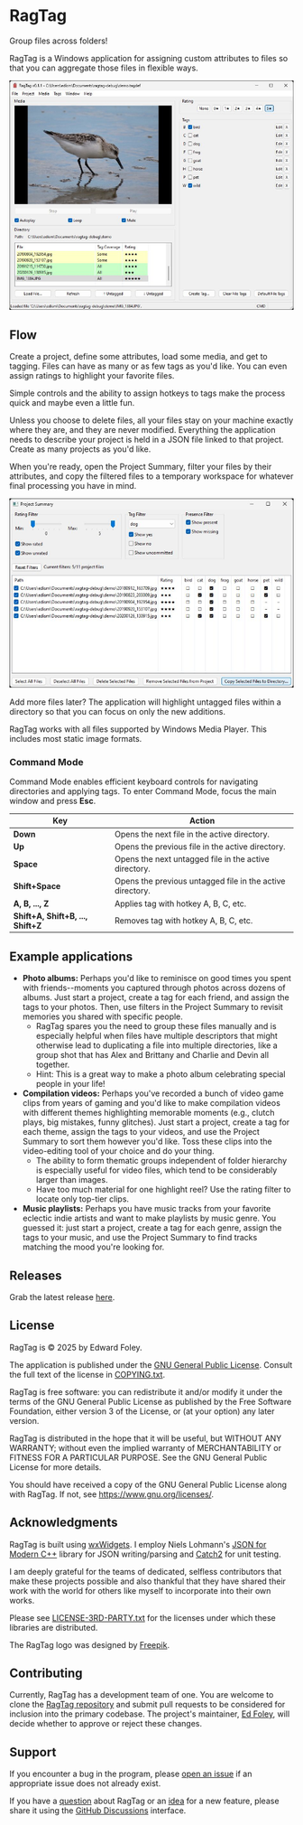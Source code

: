 # RagTag
Group files across folders!

RagTag is a Windows application for assigning custom attributes to files so that you can aggregate those files in flexible ways.

![RagTag main interface](https://github.com/e-foley/RagTag/blob/develop/images/main.jpg)


## Flow

Create a project, define some attributes, load some media, and get to tagging. Files can have as many or as few tags as you'd like. You can even assign ratings to highlight your favorite files.

Simple controls and the ability to assign hotkeys to tags make the process quick and maybe even a little fun.

Unless you choose to delete files, all your files stay on your machine exactly where they are, and they are never modified. Everything the application needs to describe your project is held in a JSON file linked to that project. Create as many projects as you'd like.

When you're ready, open the Project Summary, filter your files by their attributes, and copy the filtered files to a temporary workspace for whatever final processing you have in mind.

![RagTag Project Summary](images/summary.jpg)

Add more files later? The application will highlight untagged files within a directory so that you can focus on only the new additions.

RagTag works with all files supported by Windows Media Player. This includes most static image formats.

### Command Mode

Command Mode enables efficient keyboard controls for navigating directories and applying tags. To enter Command Mode, focus the main window and press **Esc**.

Key | Action
--- | ------
**Down** | Opens the next file in the active directory.
**Up** | Opens the previous file in the active directory.
**Space** | Opens the next untagged file in the active directory.
**Shift+Space** | Opens the previous untagged file in the active directory.
**A, B, ..., Z** | Applies tag with hotkey A, B, C, etc. 
**Shift+A, Shift+B, ..., Shift+Z** | Removes tag with hotkey A, B, C, etc.

## Example applications

* **Photo albums:** Perhaps you'd like to reminisce on good times you spent with friends--moments you captured through photos across dozens of albums. Just start a project, create a tag for each friend, and assign the tags to your photos. Then, use filters in the Project Summary to revisit memories you shared with specific people.
  * RagTag spares you the need to group these files manually and is especially helpful when files have multiple descriptors that might otherwise lead to duplicating a file into multiple directories, like a group shot that has Alex and Brittany and Charlie and Devin all together.
  * Hint: This is a great way to make a photo album celebrating special people in your life!
* **Compilation videos:** Perhaps you've recorded a bunch of video game clips from years of gaming and you'd like to make compilation videos with different themes highlighting memorable moments (e.g., clutch plays, big mistakes, funny glitches). Just start a project, create a tag for each theme, assign the tags to your videos, and use the Project Summary to sort them however you'd like. Toss these clips into the video-editing tool of your choice and do your thing.
  * The ability to form thematic groups independent of folder hierarchy is especially useful for video files, which tend to be considerably larger than images.
  * Have too much material for one highlight reel? Use the rating filter to locate only top-tier clips.
* **Music playlists:** Perhaps you have music tracks from your favorite eclectic indie artists and want to make playlists by music genre. You guessed it: just start a project, create a tag for each genre, assign the tags to your music, and use the Project Summary to find tracks matching the mood you're looking for.


## Releases

Grab the latest release [here](https://github.com/e-foley/RagTag/releases).


## License

RagTag is &copy; 2025 by Edward Foley.

The application is published under the [GNU General Public License](https://www.gnu.org/licenses/gpl-3.0.en.html). Consult the full text of the license in [COPYING.txt](COPYING.txt).

RagTag is free software: you can redistribute it and/or modify it under the terms of the GNU General Public License as published by the Free Software Foundation, either version 3 of the License, or (at your option) any later version.

RagTag is distributed in the hope that it will be useful, but WITHOUT ANY WARRANTY; without even the implied warranty of MERCHANTABILITY or FITNESS FOR A PARTICULAR PURPOSE. See the GNU General Public License for more details.

You should have received a copy of the GNU General Public License along with RagTag. If not, see <https://www.gnu.org/licenses/>.


## Acknowledgments

RagTag is built using [wxWidgets](https://wxwidgets.org/). I employ Niels Lohmann's [JSON for Modern C++](https://github.com/nlohmann/json/) library for JSON writing/parsing and [Catch2](https://github.com/catchorg/Catch2) for unit testing.

I am deeply grateful for the teams of dedicated, selfless contributors that make these projects possible and also thankful that they have shared their work with the world for others like myself to incorporate into their own works.

Please see [LICENSE-3RD-PARTY.txt](LICENSE-3RD-PARTY.txt) for the licenses under which these libraries are distributed.

The RagTag logo was designed by [Freepik](https://www.freepik.com/).

## Contributing

Currently, RagTag has a development team of one. You are welcome to clone the [RagTag repository](https://github.com/e-foley/RagTag) and submit pull requests to be considered for inclusion into the primary codebase. The project's maintainer, [Ed Foley](https://github.com/e-foley), will decide whether to approve or reject these changes.


## Support

If you encounter a bug in the program, please [open an issue](https://github.com/e-foley/RagTag/issues) if an appropriate issue does not already exist.

If you have a [question](https://github.com/e-foley/RagTag/discussions/categories/q-a) about RagTag or an [idea](https://github.com/e-foley/RagTag/discussions/categories/ideas) for a new feature, please share it using the [GitHub Discussions](https://github.com/e-foley/RagTag/discussions) interface.
